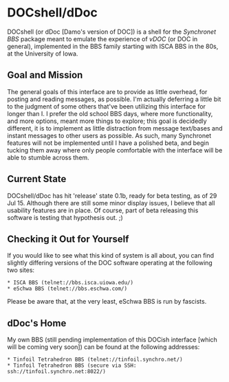 # DOCshell/dDoc

DOCshell (or dDoc [Damo's version of DOC]) is a shell for the _Synchronet
BBS_ package meant to emulate the experience of _vDOC_ (or DOC in general),
implemented in the BBS family starting with ISCA BBS in the 80s, at
the University of Iowa.

## Goal and Mission

The general goals of this interface are to provide as little overhead,
for posting and reading messages, as possible.  I'm actually deferring a
little bit to the judgment of some others that've been utilizing this
interface for longer than I.  I prefer the old school BBS days, where
more functionality, and more options, meant more things to explore; this
goal is decidedly different, it is to implement as little distraction
from message text/bases and instant messages to other users as possible.
As such, many Synchronet features will not be implemented until I have a
polished beta, and begin tucking them away where only people comfortable
with the interface will be able to stumble across them.

## Current State

DOCshell/dDoc has hit 'release' state 0.1b, ready for beta testing, as of
29 Jul 15.  Although there are still some minor display issues, I believe 
that all usability features are in place.  Of course, part of beta releasing
this software is testing that hypothesis out.  ;)

## Checking it Out for Yourself

If you would like to see what this kind of system is all about, you can
find slightly differing versions of the DOC software operating at the
following two sites:

	* ISCA BBS (telnet://bbs.isca.uiowa.edu/)
	* eSchwa BBS (telnet://bbs.eschwa.com/)

Please be aware that, at the very least, eSchwa BBS is run by fascists.

## dDoc's Home

My own BBS (still pending implementation of this DOCish interface [which
will be coming very soon]) can be found at the following addresses:

	* Tinfoil Tetrahedron BBS (telnet://tinfoil.synchro.net/)
	* Tinfoil Tetrahedron BBS (secure via SSH: ssh://tinfoil.synchro.net:8022/)


